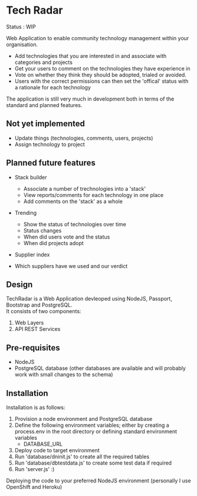 # Tech Radar

Status : WIP

Web Application to enable community technology management within your organisation.

* Add technologies that you are interested in and associate with categories and projects
* Get your users to comment on the technologies they have experience in
* Vote on whether they think they should be adopted, trialed or avoided.  
* Users with the correct permissions can then set the 'offical' status with a rationale for each technology

The application is still very much in development both in terms of the standard and planned features.

## Not yet implemented

* Update things (technologies, comments, users, projects)
* Assign technology to project

## Planned future features

* Stack builder
  * Associate a number of trechnologies into a 'stack' 
  * View reports/comments for each technology in one place
  * Add comments on the 'stack' as a whole

* Trending
  * Show the status of technologies over time
  * Status changes
  * When did users vote and the status
  * When did projects adopt

* Supplier index
 * Which suppliers have we used and our verdict


## Design

TechRadar is a Web Application devleoped using NodeJS, Passport, Bootstrap and PostgreSQL.  
It consists of two components:

1. Web Layers 
2. API REST Services


## Pre-requisites

* NodeJS
* PostgreSQL database (other databases are available and will probably work with small changes to the schema)

## Installation

Installation is as follows:

1. Provision a node environment and PostgreSQL database
2. Define the following environment variables; either by creating a process.env in the root directory or defining standard environment variables
   * DATABASE_URL
3. Deploy code to target environment
4. Run 'database/dninit.js' to create all the required tables
5. Run 'database/dbtestdata.js' to create some test data if required
6. Run 'server.js' :)

Deploying the code to your preferred NodeJS environment (personally I use OpenShift and Heroku)




